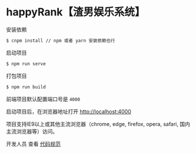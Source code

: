 # happyRank【渣男娱乐系统】   

安装依赖
```cmd
$ cnpm install // npm 或者 yarn 安装依赖也行
```

启动项目
```cmd
$ npm run serve
```

打包项目
```cmd
$ npm run build
```

前端项目默认配置端口号是 `4000`    

启动项目后，在浏览器地址打开 [http://localhost:4000](http://localhost:4000)    

项目支持IE9以上或其他主流浏览器（chrome, edge, firefox, opera, safari, 国内主流浏览器等）访问。    

开发人员 查看 [代码规范](https://github.com/happy-group/happyRank/blob/master/docs/guide.md)
